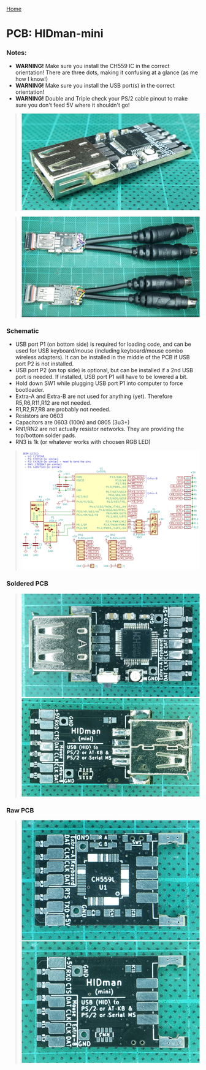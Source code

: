 [Home](/README.md)
# PCB: HIDman-mini

### Notes:
- **WARNING!** Make sure you install the CH559 IC in the correct orientation!  There are three dots, making it confusing at a glance (as me how I know!)
- **WARNING!** Make sure you install the USB port(s) in the correct orientation!
- **WARNING!** Double and Triple check your PS/2 cable pinout to make sure you don't feed 5V where it shouldn't go!

> ![Profile](https://github.com/serisman/HIDman-mini/blob/main/pictures/HIDman-mini%20-%20Side.jpg?raw=true)

> ![Soldered](https://github.com/serisman/HIDman-mini/blob/main/pictures/HIDman-mini%20-%20Top%20&%20Bottom.jpg?raw=true)

### Schematic
- USB port P1 (on bottom side) is required for loading code, and can be used for USB keyboard/mouse (including keyboard/mouse combo wireless adapters).  It can be installed in the middle of the PCB if USB port P2 is not installed.
- USB port P2 (on top side) is optional, but can be installed if a 2nd USB port is needed.  If installed, USB port P1 will have to be lowered a bit.
- Hold down SW1 while plugging USB port P1 into computer to force bootloader.
- Extra-A and Extra-B are not used for anything (yet).  Therefore R5,R6,R11,R12 are not needed.
- R1,R2,R7,R8 are probably not needed.
- Resistors are 0603
- Capacitors are 0603 (100n) and 0805 (3u3+)
- RN1/RN2 are not actually resistor networks.  They are providing the top/bottom solder pads.
- RN3 is 1k (or whatever works with choosen RGB LED)
> ![Schematic](https://github.com/serisman/HIDman-mini/blob/main/KiCad%20PCBs/HIDman-mini/output/Schematic.png?raw=true)

### Soldered PCB
> ![Top](https://github.com/serisman/HIDman-mini/blob/main/pictures/HIDman-mini%20-%20Top.jpg?raw=true)
> ![Bottom](https://github.com/serisman/HIDman-mini/blob/main/pictures/HIDman-mini%20-%20Bottom.jpg?raw=true)

### Raw PCB
> ![PCB Top](https://github.com/serisman/HIDman-mini/blob/main/KiCad%20PCBs/HIDman-mini/output/PCB%20Top.jpg?raw=true)
> ![PCB Bottom](https://github.com/serisman/HIDman-mini/blob/main/KiCad%20PCBs/HIDman-mini/output/PCB%20Bottom.jpg?raw=true)
